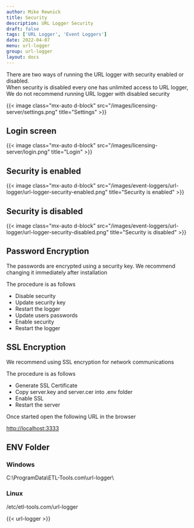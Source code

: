 ```yaml
---
author: Mike Rewnick
title: Security
description: URL Logger Security
draft: false
tags: ['URL Logger', 'Event Loggers']
date: 2022-04-07
menu: url-logger
group: url-logger
layout: docs
---
```


There are two ways of running the URL logger with security enabled or disabled.\
When security is disabled every one has unlimited access to URL logger, We do not recommend running URL logger with disabled security

{{< image class="mx-auto d-block"  src="/images/licensing-server/settings.png" title="Settings" >}}

## Login screen

{{< image class="mx-auto d-block"  src="/images/licensing-server/login.png" title="Login" >}}

## Security is enabled

{{< image class="mx-auto d-block"  src="/images/event-loggers/url-logger/url-logger-security-enabled.png" title="Security is enabled" >}}

## Security is disabled

{{< image class="mx-auto d-block"  src="/images/event-loggers/url-logger/url-logger-security-disabled.png" title="Security is disabled" >}}

## Password Encryption

The passwords are encrypted using a security key. We recommend changing it immediately after installation

The procedure is as follows

- Disable security
- Update security key
- Restart the logger
- Update users passwords
- Enable security
- Restart the logger

## SSL Encryption

We recommend using SSL encryption for network communications

The procedure is as follows

- Generate SSL Certificate
- Copy server.key and server.cer into .env folder
- Enable SSL
- Restart the server

Once started open the following URL in the browser

[http://localhost:3333](http://localhost:3333)

## ENV Folder

### Windows

C:\ProgramData\ETL-Tools.com\url-logger\

### Linux

/etc/etl-tools.com/url-logger

{{< url-logger >}}
